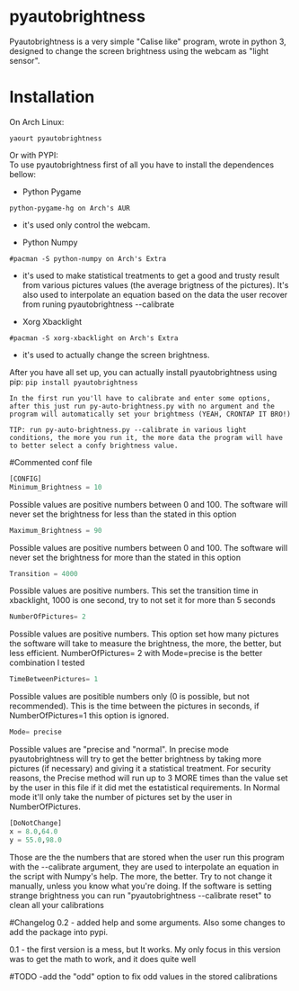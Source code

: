 # pyautobrightness
Pyautobrightness is a very simple "Calise like" program, wrote in python 3, designed to change the screen brightness using the webcam as "light sensor".

# Installation
On Arch Linux:
```
yaourt pyautobrightness
```
Or with PYPI:   
To use pyautobrightness first of all you have to install the dependences bellow:
  * Python Pygame 
  ```
  python-pygame-hg on Arch's AUR
  ```
   - it's used only control the webcam.
   
  * Python Numpy 
  ```
  #pacman -S python-numpy on Arch's Extra
  ```
   - it's used to make statistical treatments to get a good and trusty result from various pictures values (the average brigtness of the pictures). It's also used to interpolate an equation based on the data the user recover from runing pyautobrightness --calibrate
   
  * Xorg Xbacklight 
  ```
  #pacman -S xorg-xbacklight on Arch's Extra
  ```
   - it's used to actually change the screen brightness.

  After you have all set up, you can actually install pyautobrightness using pip:
	```
	pip install pyautobrightness
	```

	In the first run you'll have to calibrate and enter some options, after this just run py-auto-brightness.py with no argument and the program will automatically set your brightmess (YEAH, CRONTAP IT BRO!)  

	TIP: run py-auto-brightness.py --calibrate in various light conditions, the more you run it, the more data the program will have to better select a confy brightness value.

#Commented conf file

```python
[CONFIG]
Minimum_Brightness = 10
```
Possible values are positive numbers between 0 and 100. The software will never set the brightness for less than the stated in this option

```python
Maximum_Brightness = 90
```
Possible values are positive numbers between 0 and 100. The software will never set the brightness for more than the stated in this option

```python
Transition = 4000
```
Possible values are positive numbers. This set the transition time in xbacklight, 1000 is one second, try to not set it for more than 5 seconds


```python
NumberOfPictures= 2
```
Possible values are positive numbers. This option set how many pictures the software will take to measure the brightness, the more, the better, but less efficient. NumberOfPictures= 2 with Mode=precise is the better combination I tested

```python
TimeBetweenPictures= 1
```
Possible values are positible numbers only (0 is possible, but not recommended). This is the time between the pictures in seconds, if NumberOfPictures=1 this option is ignored.

```python
Mode= precise
```
Possible values are "precise and "normal". In precise mode pyautobrightness will try to get the better brightness by taking more pictures (if necessary) and giving it a statistical treatment. For security reasons, the Precise method will run up to 3 MORE times than the value set by the user in this file if it did met the estatistical requirements. In Normal mode it'll only take the number of pictures set by the user in NumberOfPictures.

```python
[DoNotChange]
x = 8.0,64.0
y = 55.0,98.0
```
Those are the the numbers that are stored when the user run this program with the --calibrate argument, they are used to interpolate an equation in the script with Numpy's help. The more, the better. Try to not change it manually, unless you know what you're doing. If the software is setting strange brightness you can run "pyautobrightness --calibrate reset" to clean all your calibrations


#Changelog
0.2 - added help and some arguments. Also some changes to add the package into pypi.  

0.1 - the first version is a mess, but It works. My only focus in this version was to get the math to work, and it does quite well 

#TODO
-add the "odd" option to fix odd values in the stored calibrations
